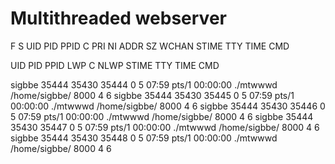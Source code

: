 # Multithreaded webserver

F S UID          PID    PPID  C PRI  NI ADDR SZ WCHAN  STIME TTY          TIME CMD

UID        PID     PPID    LWP    C NLWP STIME TTY      TIME      CMD

sigbbe     35444   35430   35444  0    5 07:59 pts/1    00:00:00 ./mtwwwd /home/sigbbe/ 8000 4 6
sigbbe     35444   35430   35445  0    5 07:59 pts/1    00:00:00 ./mtwwwd /home/sigbbe/ 8000 4 6
sigbbe     35444   35430   35446  0    5 07:59 pts/1    00:00:00 ./mtwwwd /home/sigbbe/ 8000 4 6
sigbbe     35444   35430   35447  0    5 07:59 pts/1    00:00:00 ./mtwwwd /home/sigbbe/ 8000 4 6
sigbbe     35444   35430   35448  0    5 07:59 pts/1    00:00:00 ./mtwwwd /home/sigbbe/ 8000 4 6





